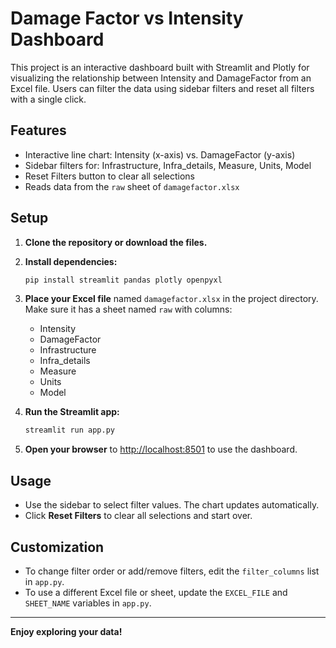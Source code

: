 # Damage Factor vs Intensity Dashboard

This project is an interactive dashboard built with Streamlit and Plotly for visualizing the relationship between Intensity and DamageFactor from an Excel file. Users can filter the data using sidebar filters and reset all filters with a single click.

## Features
- Interactive line chart: Intensity (x-axis) vs. DamageFactor (y-axis)
- Sidebar filters for: Infrastructure, Infra_details, Measure, Units, Model
- Reset Filters button to clear all selections
- Reads data from the `raw` sheet of `damagefactor.xlsx`

## Setup

1. **Clone the repository or download the files.**
2. **Install dependencies:**
   ```bash
   pip install streamlit pandas plotly openpyxl
   ```
3. **Place your Excel file** named `damagefactor.xlsx` in the project directory. Make sure it has a sheet named `raw` with columns:
   - Intensity
   - DamageFactor
   - Infrastructure
   - Infra_details
   - Measure
   - Units
   - Model

4. **Run the Streamlit app:**
   ```bash
   streamlit run app.py
   ```
5. **Open your browser** to [http://localhost:8501](http://localhost:8501) to use the dashboard.

## Usage
- Use the sidebar to select filter values. The chart updates automatically.
- Click **Reset Filters** to clear all selections and start over.

## Customization
- To change filter order or add/remove filters, edit the `filter_columns` list in `app.py`.
- To use a different Excel file or sheet, update the `EXCEL_FILE` and `SHEET_NAME` variables in `app.py`.

---

**Enjoy exploring your data!** 